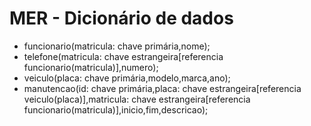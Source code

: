 # MER - Dicionário de dados
- funcionario(matricula: chave primária,nome);
- telefone(matricula: chave estrangeira[referencia funcionario(matricula)],numero);
- veiculo(placa: chave primária,modelo,marca,ano);
- manutencao(id: chave primária,placa: chave estrangeira[referencia veiculo(placa)],matricula: chave estrangeira[referencia funcionario(matricula)],inicio,fim,descricao);